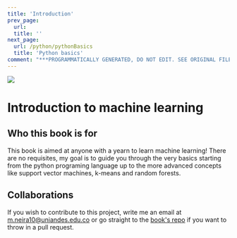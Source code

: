 ```yaml
---
title: 'Introduction'
prev_page:
  url: 
  title: ''
next_page:
  url: /python/pythonBasics
  title: 'Python basics'
comment: "***PROGRAMMATICALLY GENERATED, DO NOT EDIT. SEE ORIGINAL FILES IN /content***"
---
```

<img src="https://upload.wikimedia.org/wikipedia/commons/thumb/d/d3/Cloud-Machine-Learning-Engine-Logo.svg/480px-Cloud-Machine-Learning-Engine-Logo.svg.png" class="center">


# Introduction to machine learning


## Who this book is for

This book is aimed at anyone with a yearn to learn machine learning! There are no requisites, my goal is to guide you through the very basics starting from the python programing language up to the more advanced concepts like support vector machines, k-means and random forests. 


<!-- ## About me

Allow me to introduce myself :). My name is Mauricio. I am a curious  -->

## Collaborations

If you wish to contribute to this project, write me an email at m.neira10@uniandes.edu.co or go straight to the [book's repo](https://github.com/mneira10/MLBook) if you want to throw in a pull request. 